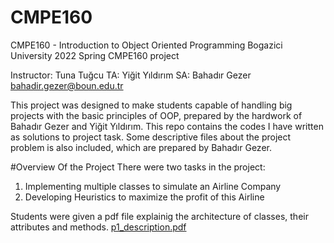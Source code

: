 # CMPE160
CMPE160 - Introduction to Object Oriented Programming 
Bogazici University 2022 Spring CMPE160 project

Instructor: Tuna Tuğcu
TA: Yiğit Yıldırım
SA: Bahadır Gezer
bahadir.gezer@boun.edu.tr

This project was designed to make students capable of handling big projects with the basic principles of OOP, prepared by the hardwork of Bahadır Gezer and Yiğit Yıldırım.
This repo contains the codes I have written as solutions to project task. Some descriptive files about the project problem is also included, which are prepared by Bahadır Gezer.

#Overview Of the Project 
There were two tasks in the project:
1) Implementing multiple classes to simulate an Airline Company
2) Developing Heuristics to maximize the profit of this Airline

Students were given a pdf file explainig the architecture of classes, their attributes and methods. [p1_description.pdf](https://github.com/ArdaSaygan/CMPE160/files/9739265/p1_description.pdf)


